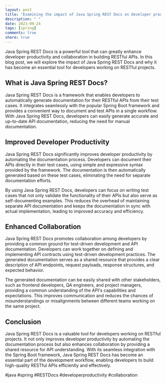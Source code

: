 ```yaml
---
layout: post
title: "Examining the impact of Java Spring REST Docs on developer productivity and collaboration"
description: " "
date: 2023-09-24
tags: [spring]
comments: true
share: true
---
```


Java Spring REST Docs is a powerful tool that can greatly enhance developer productivity and collaboration in building RESTful APIs. In this blog post, we will explore the impact of Java Spring REST Docs and why it has become an essential tool for developers working on RESTful projects.

## What is Java Spring REST Docs?

Java Spring REST Docs is a framework that enables developers to automatically generate documentation for their RESTful APIs from their test cases. It integrates seamlessly with the popular Spring Boot framework and provides a convenient way to document and test APIs in a single workflow. With Java Spring REST Docs, developers can easily generate accurate and up-to-date API documentation, reducing the need for manual documentation.

## Improved Developer Productivity

Java Spring REST Docs significantly improves developer productivity by automating the documentation process. Developers can document their APIs directly in their test cases, using simple and expressive syntax provided by the framework. The documentation is then automatically generated based on these test cases, eliminating the need for separate documentation efforts.

By using Java Spring REST Docs, developers can focus on writing test cases that not only validate the functionality of their APIs but also serve as self-documenting examples. This reduces the overhead of maintaining separate API documentation and keeps the documentation in sync with actual implementation, leading to improved accuracy and efficiency.

## Enhanced Collaboration

Java Spring REST Docs promotes collaboration among developers by providing a common ground for test-driven development and API documentation. Developers can work together on defining and implementing API contracts using test-driven development practices. The generated documentation serves as a shared resource that provides a clear description of API endpoints, request payloads, response structures, and expected behavior.

The generated documentation can be easily shared with other stakeholders, such as frontend developers, QA engineers, and project managers, providing a common understanding of the API's capabilities and expectations. This improves communication and reduces the chances of misunderstandings or misalignments between different teams working on the same project.

## Conclusion

Java Spring REST Docs is a valuable tool for developers working on RESTful projects. It not only improves developer productivity by automating the documentation process but also enhances collaboration by providing a shared resource for API understanding. With its seamless integration with the Spring Boot framework, Java Spring REST Docs has become an essential part of the development workflow, enabling developers to build high-quality RESTful APIs efficiently and effectively.

#java #spring #RESTDocs #developerproductivity #collaboration